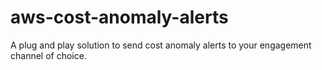 # aws-cost-anomaly-alerts
A plug and play solution to send cost anomaly alerts to your engagement channel of choice. 
